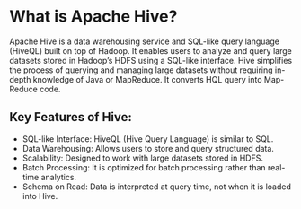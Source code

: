 # What is Apache Hive?

Apache Hive is a data warehousing service and SQL-like query language (HiveQL) built on top of Hadoop.
It enables users to analyze and query large datasets stored in Hadoop’s HDFS using a SQL-like interface.
Hive simplifies the process of querying and managing large datasets without requiring in-depth knowledge of Java or MapReduce.
It converts HQL query into Map-Reduce code.


## Key Features of Hive:
- SQL-like Interface: HiveQL (Hive Query Language) is similar to SQL.
- Data Warehousing: Allows users to store and query structured data.
- Scalability: Designed to work with large datasets stored in HDFS.
- Batch Processing: It is optimized for batch processing rather than real-time analytics.
- Schema on Read: Data is interpreted at query time, not when it is loaded into Hive.
